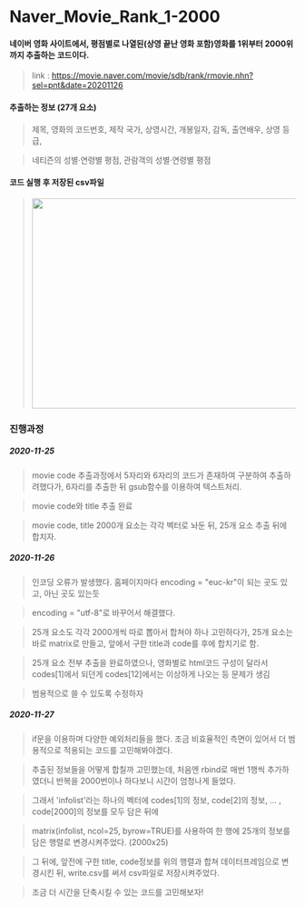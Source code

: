 # Naver_Movie_Rank_1-2000

#### 네이버 영화 사이트에서, 평점별로 나열된(상영 끝난 영화 포함)영화를 1위부터 2000위 까지 추출하는 코드이다.

>link : https://movie.naver.com/movie/sdb/rank/rmovie.nhn?sel=pnt&date=20201126

#### 추출하는 정보 (27개 요소)
>제목, 영화의 코드번호, 제작 국가, 상영시간, 개봉일자, 감독, 출연배우, 상영 등급,

>네티즌의 성별·연령별 평점, 관람객의 성별·연령별 평점

#### 코드 실행 후 저장된 csv파일
><img src="https://user-images.githubusercontent.com/73769046/100460656-e7017b00-310a-11eb-8d27-bd550547bc65.PNG" width="700" height="370">


### 진행과정

##### 2020-11-25

>movie code 추출과정에서 5자리와 6자리의 코드가 존재하여 구분하여 추출하려했다가, 6자리를 추출한 뒤 gsub함수를 이용하여 텍스트처리.

>movie code와 title 추출 완료

>movie code, title 2000개 요소는 각각 벡터로 놔둔 뒤, 25개 요소 추출 뒤에 합치자.

##### 2020-11-26

>인코딩 오류가 발생했다. 홈페이지마다 encoding = "euc-kr"이 되는 곳도 있고, 아닌 곳도 있는듯

>encoding = "utf-8"로 바꾸어서 해결했다.

>25개 요소도 각각 2000개씩 따로 뽑아서 합쳐야 하나 고민하다가, 25개 요소는 바로 matrix로 만들고, 앞에서 구한 title과 code를 후에 합치기로 함.

>25개 요소 전부 추출을 완료하였으나, 영화별로 html코드 구성이 달라서 codes[1]에서 되던게 codes[12]에서는 이상하게 나오는 등 문제가 생김

>범용적으로 쓸 수 있도록 수정하자

##### 2020-11-27

>if문을 이용하며 다양한 예외처리들을 했다. 조금 비효율적인 측면이 있어서 더 범용적으로 적용되는 코드를 고민해봐야겠다.

>추출된 정보들을 어떻게 합칠까 고민했는데, 처음엔 rbind로 매번 1행씩 추가하였더니 반복을 2000번이나 하다보니 시간이 엄청나게 들었다.

>그래서 'infolist'라는 하나의 벡터에 codes[1]의 정보, code[2]의 정보, ... , code[2000]의 정보를 모두 담은 뒤에 

>matrix(infolist, ncol=25, byrow=TRUE)를 사용하여 한 행에 25개의 정보를 담은 행렬로 변경시켜주었다. (2000x25)

>그 뒤에, 앞전에 구한 title, code정보를 위의 행렬과 합쳐 데이터프레임으로 변경시킨 뒤, write.csv를 써서 csv파일로 저장시켜주었다.

>조금 더 시간을 단축시킬 수 있는 코드를 고민해보자!

